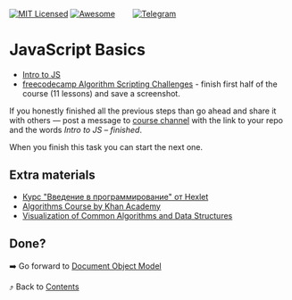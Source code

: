 [![MIT Licensed][icon-mit]][license]
[![Awesome][icon-awesome]][awesome]
&nbsp;&nbsp;&nbsp;&nbsp;&nbsp;&nbsp;
[![Telegram][icon-chat]][chat]

# JavaScript Basics

- [Intro to JS](https://www.udacity.com/course/intro-to-javascript--ud803)
- [freecodecamp Algorithm Scripting Challenges](https://learn.freecodecamp.org/javascript-algorithms-and-data-structures/intermediate-algorithm-scripting) - finish first half of the course (11 lessons) and save a screenshot.

If you honestly finished all the previous steps than go ahead and share it with
others — post a message to [course channel][chat] with the link to your repo
and the words _Intro to JS – finished_.

When you finish this task you can start the next one.

## Extra materials

- [Курс "Введение в программирование" от Hexlet](https://ru.hexlet.io/courses/introduction_to_programming)
- [Algorithms Course by Khan Academy](https://www.khanacademy.org/computing/computer-science/algorithms)
- [Visualization of Common Algorithms and Data Structures](https://www.cs.usfca.edu/~galles/visualization/Algorithms.html)

## Done?

➡️ Go forward to [Document Object Model](js-dom.md)

⤴️ Back to [Contents](../contents.md)


[icon-chat]: https://img.shields.io/badge/chat-on%20telegram-blue.svg
[icon-mit]: https://img.shields.io/badge/license-MIT-blue.svg
[icon-awesome]: https://cdn.rawgit.com/sindresorhus/awesome/d7305f38d29fed78fa85652e3a63e154dd8e8829/media/badge.svg

[license]: https://github.com/Kottans/web/blob/master/LICENSE.md
[awesome]: https://github.com/sindresorhus/awesome#front-end-development
[chat]: https://t.me/joinchat/CX8EF1JmLm9IM6J6oy2U7Q
